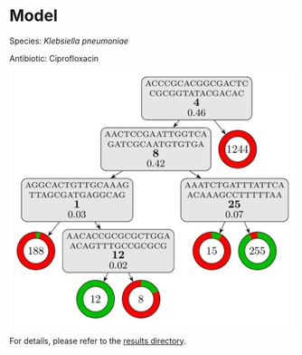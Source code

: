 
# Model

Species: *Klebsiella pneumoniae*

Antibiotic: Ciprofloxacin

<a href="./model.pdf"><img src="./model.png" /></a>

For details, please refer to the [results directory](../../../../../results/cart_b/klebsiella%20pneumoniae/ciprofloxacin/repeat_6/).

